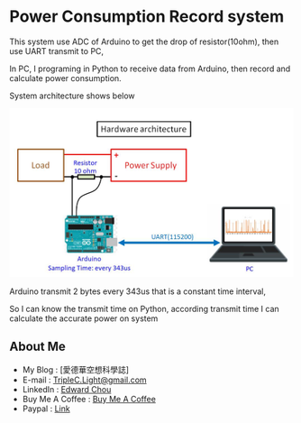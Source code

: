 # Power Consumption Record system

This system use ADC of Arduino to get the drop of resistor(10ohm), then use UART transmit to PC,

In PC, I programing in Python to receive data from Arduino, then record and calculate power consumption.

System architecture shows below

<img src="https://github.com/TripleC-Light/Current-Record-System/blob/master/image/Hardware%20architecture.jpg?raw=true" width=600>

Arduino transmit 2 bytes every 343us that is a constant time interval,

So I can know the transmit time on Python, according transmit time I can calculate the accurate power on system

## About Me
 - My Blog : [愛德華空想科學誌]
 - E-mail : TripleC.Light@gmail.com
 - LinkedIn : [Edward Chou](https://www.linkedin.com/in/edward-chou-42058912a)
 - Buy Me A Coffee : [Buy Me A Coffee](https://www.buymeacoffee.com/YrFKPo2)
 - Paypal : [Link](https://www.paypal.me/TripleCLight?locale.x=zh_TW)
